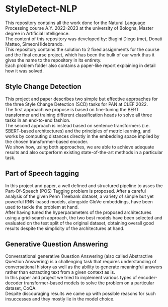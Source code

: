 # StyleDetect-NLP
This repository contains all the work done for the Natural Language Processing course A.Y. 2022-2023 at the university of Bologna, Master degree in Artificial Intelligence.  
The content of this repository was developed by: Biagini Diego (me), Donati Matteo, Simeoni Ildebrando.  
This repository contains the solution to 2 fixed assignments for the course and the final course project, which has been the bulk of our work thus it gives the name to the repository in its entirety.  
Each problem folder also contains a paper-like report explaining in detail how it was solved.  

## Style Change Detection
This project and paper describes two simple but effective approaches for the three Style Change Detection (SCD) tasks for PAN at CLEF 2022.  
The first approach we propose is based on fine-tuning the BERT transformer and training different classification heads to solve all three
tasks in an end-to-end fashion.  
The second approach is instead based on sentence transformers (i.e. SBERT-based architectures) and the principles of metric learning, and works by computing distances directly in the embedding space implied by the chosen transformer-based encoder.  
We show how, using both approaches, we are able to achieve adequate results and also outperform existing state-of-the-art methods in a particular task.

## Part of Speech tagging
In this project and paper, a well defined and structured pipeline to asses the Part-Of-Speech (POS) Tagging problem is proposed. 
After a careful analysis of the given Penn Treebank dataset, a variety of simple but yet powerful RNN-based models, alongside GloVe embeddings, have been used
to tackle the problem at hand.  
After having tuned the hyperparameters of the proposed architectures using a grid-search approach, the two best models have been selected and evaluated on the test split of the original dataset, obtaining overall good results despite the simplicity of the architectures at hand.

## Generative Question Answering
Conversational generative Question Answering (also called Abstractive Question Answering) is a challenging task that requires understanding of conversational history as well as the ability to generate meaningful answers rather than
extracting text from a given context as is.  
In this paper and project we tried to implement various types
of encoder-decoder transformer-based models
to solve the problem on a particular dataset,
CoQA.  
Despite discouraging results we came up with possible reasons for such insuccesses and they mostly lie in the model choice.
